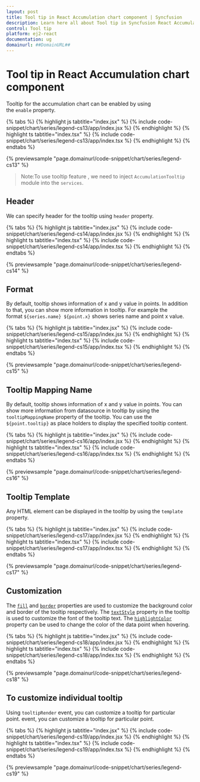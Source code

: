 ```yaml
---
layout: post
title: Tool tip in React Accumulation chart component | Syncfusion
description: Learn here all about Tool tip in Syncfusion React Accumulation chart component of Syncfusion Essential JS 2 and more.
control: Tool tip 
platform: ej2-react
documentation: ug
domainurl: ##DomainURL##
---
```


# Tool tip in React Accumulation chart component

Tooltip for the accumulation chart can be enabled by using the `enable` property.

{% tabs %}
{% highlight js tabtitle="index.jsx" %}
{% include code-snippet/chart/series/legend-cs13/app/index.jsx %}
{% endhighlight %}
{% highlight ts tabtitle="index.tsx" %}
{% include code-snippet/chart/series/legend-cs13/app/index.tsx %}
{% endhighlight %}
{% endtabs %}

 {% previewsample "page.domainurl/code-snippet/chart/series/legend-cs13" %}

>Note:To use tooltip feature , we need to inject `AccumulationTooltip` module into the `services`.

## Header

We can specify header for the tooltip using `header` property.

{% tabs %}
{% highlight js tabtitle="index.jsx" %}
{% include code-snippet/chart/series/legend-cs14/app/index.jsx %}
{% endhighlight %}
{% highlight ts tabtitle="index.tsx" %}
{% include code-snippet/chart/series/legend-cs14/app/index.tsx %}
{% endhighlight %}
{% endtabs %}

 {% previewsample "page.domainurl/code-snippet/chart/series/legend-cs14" %}

## Format

By default, tooltip shows information of x and y value in points. In addition to that, you can show more information in tooltip. For example the format `${series.name} ${point.x}` shows series name and point x value.

{% tabs %}
{% highlight js tabtitle="index.jsx" %}
{% include code-snippet/chart/series/legend-cs15/app/index.jsx %}
{% endhighlight %}
{% highlight ts tabtitle="index.tsx" %}
{% include code-snippet/chart/series/legend-cs15/app/index.tsx %}
{% endhighlight %}
{% endtabs %}

 {% previewsample "page.domainurl/code-snippet/chart/series/legend-cs15" %}

## Tooltip Mapping Name

By default, tooltip shows information of x and y value in points. You can show more information from datasource in tooltip by using the `tooltipMappingName` property of the tooltip. You can use the `${point.tooltip}` as place holders to display the specified tooltip content.

{% tabs %}
{% highlight js tabtitle="index.jsx" %}
{% include code-snippet/chart/series/legend-cs16/app/index.jsx %}
{% endhighlight %}
{% highlight ts tabtitle="index.tsx" %}
{% include code-snippet/chart/series/legend-cs16/app/index.tsx %}
{% endhighlight %}
{% endtabs %}

 {% previewsample "page.domainurl/code-snippet/chart/series/legend-cs16" %}

## Tooltip Template

Any HTML element can be displayed in the tooltip by using the `template` property.

{% tabs %}
{% highlight js tabtitle="index.jsx" %}
{% include code-snippet/chart/series/legend-cs17/app/index.jsx %}
{% endhighlight %}
{% highlight ts tabtitle="index.tsx" %}
{% include code-snippet/chart/series/legend-cs17/app/index.tsx %}
{% endhighlight %}
{% endtabs %}

 {% previewsample "page.domainurl/code-snippet/chart/series/legend-cs17" %}

## Customization

The [`fill`](https://ej2.syncfusion.com/react/documentation/api/chart/tooltipSettingsModel/#fill) and [`border`](https://ej2.syncfusion.com/react/documentation/api/chart/tooltipSettingsModel/#border) properties are used to customize the background color and border of the tooltip respectively. The [`textStyle`](https://ej2.syncfusion.com/react/documentation/api/chart/tooltipSettingsModel/#textstyle) property in the tooltip is used to customize the font of the tooltip text. The [`highlightColor`](https://ej2.syncfusion.com/react/documentation/api/accumulation-chart/accumulationChartModel/#highlightcolor) property can be used to change the color of the data point when hovering.

{% tabs %}
{% highlight js tabtitle="index.jsx" %}
{% include code-snippet/chart/series/legend-cs18/app/index.jsx %}
{% endhighlight %}
{% highlight ts tabtitle="index.tsx" %}
{% include code-snippet/chart/series/legend-cs18/app/index.tsx %}
{% endhighlight %}
{% endtabs %}

 {% previewsample "page.domainurl/code-snippet/chart/series/legend-cs18" %}

## To customize individual tooltip

Using `tooltipRender` event, you can customize a tooltip for particular point. event, you can customize a tooltip for particular point.

{% tabs %}
{% highlight js tabtitle="index.jsx" %}
{% include code-snippet/chart/series/legend-cs19/app/index.jsx %}
{% endhighlight %}
{% highlight ts tabtitle="index.tsx" %}
{% include code-snippet/chart/series/legend-cs19/app/index.tsx %}
{% endhighlight %}
{% endtabs %}

 {% previewsample "page.domainurl/code-snippet/chart/series/legend-cs19" %}